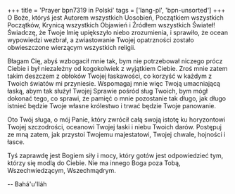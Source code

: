 +++
title = 'Prayer bpn7319 in Polski'
tags = ['lang-pl', 'bpn-unsorted']
+++
O Boże, któryś jest Autorem wszystkich Uosobień, Początkiem wszystkich Początków, Krynicą wszystkich Objawień i Źródłem wszystkich Świateł! Świadczę, że Twoje Imię upiększyło niebo zrozumienia, i sprawiło, że ocean wypowiedzi wezbrał, a zwiastowanie Twojej opatrzności zostało obwieszczone wierzącym wszystkich religii.
   
Błagam Cię, abyś wzbogacił mnie tak, bym nie potrzebował niczego prócz Ciebie i był niezależny od kogokolwiek z wyjątkiem Ciebie. Zroś mnie zatem takim deszczem z obłoków Twojej łaskawości, co korzyść w każdym z Twoich światów mi przyniesie. Wspomagaj mnie więc Twoją umacniającą łaską, abym tak służył Twojej Sprawie pośród sług Twoich, bym mógł dokonać tego, co sprawi, że pamięć o mnie pozostanie tak długo, jak długo istnieć będzie Twoje własne królestwo i trwać będzie Twoje panowanie.
   
Oto Twój sługa, o mój Panie, który zwrócił całą swoją istotę ku horyzontowi Twojej szczodrości, oceanowi Twojej łaski i niebu Twoich darów. Postępuj ze mną zatem, jak przystoi Twojemu majestatowi, Twojej chwale, hojności i łasce.
   
Tyś zaprawdę jest Bogiem siły i mocy, który gotów jest odpowiedzieć tym, którzy się modlą do Ciebie. Nie ma innego Boga poza Tobą, Wszechwiedzącym, Wszechmądrym.

-- Bahá'u'lláh
